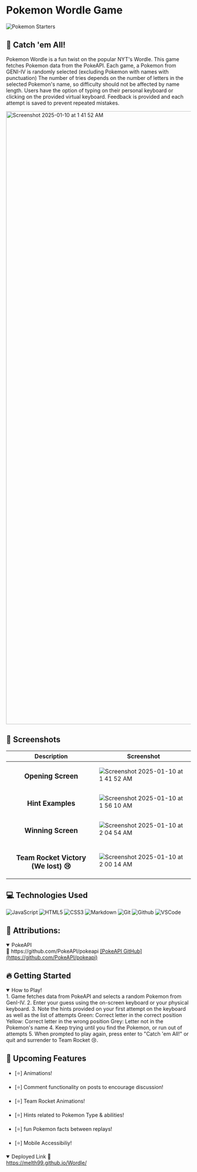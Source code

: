  # Pokemon Wordle Game

![Pokemon Starters](https://i.imgur.com/v9QFNoZ.gif)

   
## 📝 Catch 'em All!
  Pokemon Wordle is a fun twist on the popular NYT's Wordle. This game fetches Pokemon data from the PokeAPI. Each game, a Pokemon from GENI-IV is randomly selected (excluding Pokemon with names with punctuation)
  The number of tries depends on the number of letters in the selected Pokemon's name, so difficulty should not be affected by name length. Users have the option of typing on their personal keyboard or clicking on the provided virtual keyboard. Feedback is provided and each attempt is saved to prevent repeated mistakes.
</div>
<img width="1669" alt="Screenshot 2025-01-10 at 1 41 52 AM" src="https://github.com/user-attachments/assets/f51ce644-9c94-4363-8a3a-42df05308a5c" />

 ## :camera_flash: Screenshots 

  |   Description | Screenshot | 
  |:-------------:| -----------|
  |<h3>Opening Screen</h3> | ![Screenshot 2025-01-10 at 1 41 52 AM](https://github.com/user-attachments/assets/5251b12e-2096-4f12-ae55-795ebb243819)
  |<h3>Hint Examples</h3>|![Screenshot 2025-01-10 at 1 56 10 AM](https://github.com/user-attachments/assets/79fd9ebd-7c86-44d3-b5dc-f6757cbb7a51)
  |<h3>Winning Screen</h3>|![Screenshot 2025-01-10 at 2 04 54 AM](https://github.com/user-attachments/assets/913ad3bb-d96f-44da-b1b2-d6b745af9b8b)
  |<h3>Team Rocket Victory (We lost) 😢</h3>|![Screenshot 2025-01-10 at 2 00 14 AM](https://github.com/user-attachments/assets/0ae54f62-d6e7-4696-a743-3d750f242e43)

  ## :computer: Technologies Used

  ![JavaScript](https://img.shields.io/badge/-JavaScript-05122A?style=flat&logo=javascript)
  ![HTML5](https://img.shields.io/badge/-HTML5-05122A?style=flat&logo=html5)
  ![CSS3](https://img.shields.io/badge/-CSS-05122A?style=flat&logo=css3)
  ![Markdown](https://img.shields.io/badge/-Markdown-05122A?style=flat&logo=markdown)
  ![Git](https://img.shields.io/badge/-Git-05122A?style=flat&logo=git)
  ![Github](https://img.shields.io/badge/-GitHub-05122A?style=flat&logo=github)
  ![VSCode](https://img.shields.io/badge/-VS_Code-05122A?style=flat&logo=visualstudio)

  ## 🙏 Attributions:
  <details open>
  <summary>PokeAPI</summary>
  🧋 https://github.com/PokeAPI/pokeapi
  <a href="https://github.com/PokeAPI/pokeapi"
    > [PokeAPI GitHub](https://github.com/PokeAPI/pokeapi) </a>

  ## :fire: Getting Started

<details open>
  <summary> How to Play! </summary>
    1. Game fetches data from PokeAPI and selects a random Pokemon from GenI-IV.
    2. Enter your guess using the on-screen keyboard or your physical keyboard.
    3. Note the hints provided on your first attempt on the keyboard as well as the list of attempts
          Green: Correct letter in the correct position
          Yellow: Correct letter in the wrong position
          Grey: Letter not in the Pokemon's name
    4. Keep trying until you find the Pokemon, or run out of attempts
    5. When prompted to play again, press enter to "Catch 'em All!" or quit and surrender to Team Rocket 😢.
</details>

## :satellite: Upcoming Features

- [⭐] Animations!

- [⭐] Comment functionality on posts to encourage discussion!

- [⭐] Team Rocket Animations!
  
- [⭐] Hints related to Pokemon Type & abilities!
  
- [⭐] fun Pokemon facts between replays!

- [⭐] Mobile Accessibiliy!
  

<details open>
  <summary> Deployed Link 🧚 </summary>
  <a href="https://melth99.github.io/Wordle/"
    > https://melth99.github.io/Wordle/ </a>
</details>
